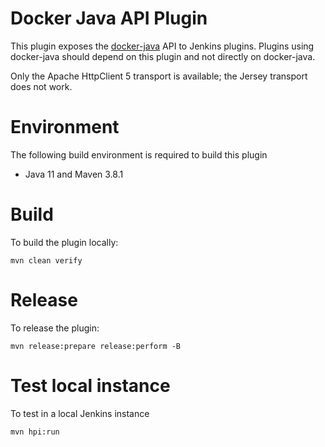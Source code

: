 # Docker Java API Plugin

This plugin exposes the [docker-java](http://github.com/docker-java/docker-java) API to Jenkins plugins.
Plugins using docker-java should depend on this plugin and not directly on docker-java.

Only the Apache HttpClient 5 transport is available; the Jersey transport does not work.

# Environment

The following build environment is required to build this plugin

* Java 11 and Maven 3.8.1

# Build

To build the plugin locally:

    mvn clean verify

# Release

To release the plugin:

    mvn release:prepare release:perform -B

# Test local instance

To test in a local Jenkins instance

    mvn hpi:run

  [wiki]: http://wiki.jenkins-ci.org/display/JENKINS/Docker+Java+API+Plugin
